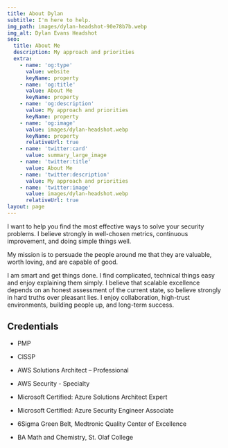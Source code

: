 ```yaml
---
title: About Dylan
subtitle: I'm here to help.
img_path: images/dylan-headshot-90e78b7b.webp
img_alt: Dylan Evans Headshot
seo:
  title: About Me
  description: My approach and priorities
  extra:
    - name: 'og:type'
      value: website
      keyName: property
    - name: 'og:title'
      value: About Me
      keyName: property
    - name: 'og:description'
      value: My approach and priorities
      keyName: property
    - name: 'og:image'
      value: images/dylan-headshot.webp
      keyName: property
      relativeUrl: true
    - name: 'twitter:card'
      value: summary_large_image
    - name: 'twitter:title'
      value: About Me
    - name: 'twitter:description'
      value: My approach and priorities
    - name: 'twitter:image'
      value: images/dylan-headshot.webp
      relativeUrl: true
layout: page
---
```

I want to help you find the most effective ways to solve your security problems.  I believe strongly in well-chosen metrics, continuous improvement, and doing simple things well.

My mission is to persuade the people around me that they are valuable, worth loving, and are capable of good.

I am smart and get things done.  I find complicated, technical things easy and enjoy explaining them simply.  I believe that scalable excellence depends on an honest assessment of the current state, so believe strongly in hard truths over pleasant lies.  I enjoy collaboration, high-trust environments, building people up, and long-term success.  

## Credentials

*   PMP

*   CISSP

*   AWS Solutions Architect – Professional

*   AWS Security - Specialty

*   Microsoft Certified: Azure Solutions Architect Expert

*   Microsoft Certified: Azure Security Engineer Associate

*   6Sigma Green Belt, Medtronic Quality Center of Excellence

*   BA Math and Chemistry, St. Olaf College
